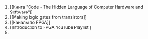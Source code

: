 1. [[Книга "Code - The Hidden Language of Computer Hardware and Software"]]
2. [[Making logic gates from transistors]]
3. [[Каналы по FPGA]]
4. [[Introduction to FPGA YouTube Playlist]]
5. 